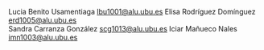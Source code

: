 Lucia Benito Usamentiaga lbu1001@alu.ubu.es
Elisa Rodríguez Domínguez erd1005@alu.ubu.es   
Sandra Carranza González scg1013@alu.ubu.es
Iciar Mañueco Nales imn1003@alu.ubu.es

